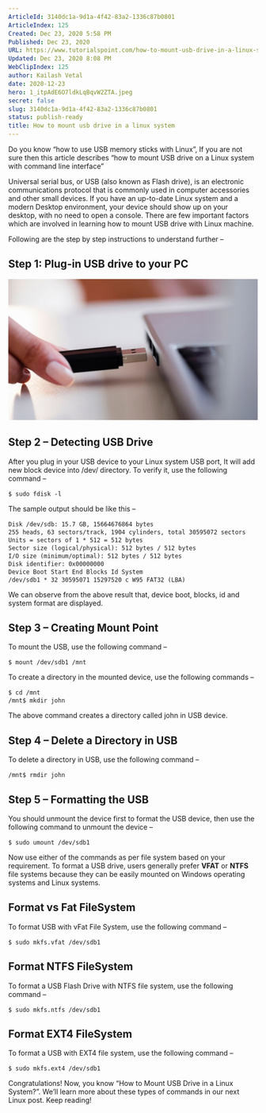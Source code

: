 ```yaml
---
ArticleId: 3140dc1a-9d1a-4f42-83a2-1336c87b0801
ArticleIndex: 125
Created: Dec 23, 2020 5:58 PM
Published: Dec 23, 2020
URL: https://www.tutorialspoint.com/how-to-mount-usb-drive-in-a-linux-system
Updated: Dec 23, 2020 8:08 PM
WebClipIndex: 125
author: Kailash Vetal
date: 2020-12-23
hero: 1_itpAdE6O7ldkLqBqvW2ZTA.jpeg
secret: false
slug: 3140dc1a-9d1a-4f42-83a2-1336c87b0801
status: publish-ready
title: How to mount usb drive in a linux system
---
```

Do you know “how to use USB memory sticks with Linux”, If you are not sure then this article describes “how to mount USB drive on a Linux system with command line interface”

Universal serial bus, or USB (also known as Flash drive), is an electronic communications protocol that is commonly used in computer accessories and other small devices. If you have an up-to-date Linux system and a modern Desktop environment, your device should show up on your desktop, with no need to open a console. There are few important factors which are involved in learning how to mount USB drive with Linux machine.

Following are the step by step instructions to understand further –

## Step 1: Plug-in USB drive to your PC

![125%2051c1c553a07f4dd593580b5c7d0e8f93/useb_drive.jpg](125%2051c1c553a07f4dd593580b5c7d0e8f93/useb_drive.jpg)

## Step 2 – Detecting USB Drive

After you plug in your USB device to your Linux system USB port, It will add new block device into /dev/ directory. To verify it, use the following command –

```
$ sudo fdisk -l
```

The sample output should be like this –

```
Disk /dev/sdb: 15.7 GB, 15664676864 bytes
255 heads, 63 sectors/track, 1904 cylinders, total 30595072 sectors
Units = sectors of 1 * 512 = 512 bytes
Sector size (logical/physical): 512 bytes / 512 bytes
I/O size (minimum/optimal): 512 bytes / 512 bytes
Disk identifier: 0x00000000
Device Boot Start End Blocks Id System
/dev/sdb1 * 32 30595071 15297520 c W95 FAT32 (LBA)
```

We can observe from the above result that, device boot, blocks, id and system format are displayed.

## Step 3 – Creating Mount Point

To mount the USB, use the following command –

```
$ mount /dev/sdb1 /mnt
```

To create a directory in the mounted device, use the following commands –

```
$ cd /mnt
/mnt$ mkdir john
```

The above command creates a directory called john in USB device.

## Step 4 – Delete a Directory in USB

To delete a directory in USB, use the following command –

```
/mnt$ rmdir john
```

## Step 5 – Formatting the USB

You should unmount the device first to format the USB device, then use the following command to unmount the device –

```
$ sudo umount /dev/sdb1
```

Now use either of the commands as per file system based on your requirement. To format a USB drive, users generally prefer **VFAT** or **NTFS** file systems because they can be easily mounted on Windows operating systems and Linux systems.

## Format vs Fat FileSystem

To format USB with vFat File System, use the following command –

```
$ sudo mkfs.vfat /dev/sdb1
```

## Format NTFS FileSystem

To format a USB Flash Drive with NTFS file system, use the following command –

```
$ sudo mkfs.ntfs /dev/sdb1
```

## Format EXT4 FileSystem

To format a USB with EXT4 file system, use the following command –

```
$ sudo mkfs.ext4 /dev/sdb1
```

Congratulations! Now, you know “How to Mount USB Drive in a Linux System?”. We’ll learn more about these types of commands in our next Linux post. Keep reading!
